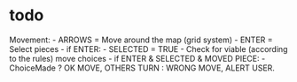 # todo
Movement:
    - ARROWS = Move around the map (grid system)
    - ENTER = Select pieces
    - if ENTER:
        - SELECTED = TRUE
        - Check for viable (according to the rules) move choices
    - if ENTER & SELECTED & MOVED PIECE:
      -  ChoiceMade ? OK MOVE, OTHERS TURN : WRONG MOVE, ALERT USER.
